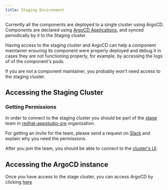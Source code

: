 ```yaml
---
title: Staging Environment
---
```


Currently all the components are deployed to a single cluster using ArgoCD.
Components are declared using [ArgoCD Applications](../../argo-cd-apps/base/), and synced periodically by it to
the Staging cluster.  

Having access to the staging cluster and ArgoCD can help a component maintainer
ensuring its component were properly deployed and debug it in cases they are not functioning properly,
for example, by accessing the logs of of the component's pods.  

If you are not a component maintainer, you probably won't need
access to the staging cluster.

## Accessing the Staging Cluster

### Getting Permissions

In order to connect to the staging cluster you should be part of the 
[stage](https://github.com/orgs/redhat-appstudio-sre/teams/stage) team in [redhat-appstudio-sre](https://github.com/redhat-appstudio-sre) organization.

For getting an invite for the team, please send a request on [Slack](https://coreos.slack.com/archives/C04F4NE15U1)
and explain why you need the permissions.

After you join the team, you should be able to connect to the [cluster's UI](https://console-openshift-console.apps.appstudio-stage.x99m.p1.openshiftapps.com/).

## Accessing the ArgoCD instance

Once you have access to the stage cluster, you can access ArgoCD
by clicking [here](https://openshift-gitops-server-openshift-gitops.apps.appstudio-stage.x99m.p1.openshiftapps.com/)